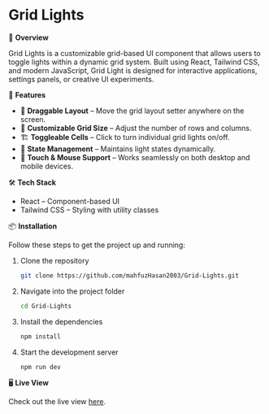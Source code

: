 # Grid Lights

🌟 **Overview**

Grid Lights is a customizable grid-based UI component that allows users to toggle lights within a dynamic grid system. Built using React, Tailwind CSS, and modern JavaScript, Grid Light is designed for interactive applications, settings panels, or creative UI experiments.

🚀 **Features**

- 📌 **Draggable Layout** – Move the grid layout setter anywhere on the screen.
- 🎨 **Customizable Grid Size** – Adjust the number of rows and columns.
- 🏗 **Toggleable Cells** – Click to turn individual grid lights on/off.
- 💾 **State Management** – Maintains light states dynamically.
- 📱 **Touch & Mouse Support** – Works seamlessly on both desktop and mobile devices.

🛠 **Tech Stack**

- React – Component-based UI
- Tailwind CSS – Styling with utility classes

📦 **Installation**

Follow these steps to get the project up and running:

1. Clone the repository
   ```bash
   git clone https://github.com/mahfuzHasan2003/Grid-Lights.git
   ```
2. Navigate into the project folder
   ```bash
   cd Grid-Lights
   ```
3. Install the dependencies
   ```bash
   npm install
   ```
4. Start the development server
   ```bash
   npm run dev
   ```

🖥 **Live View**

Check out the live view [here](https://grid-lights.surge.sh/).

